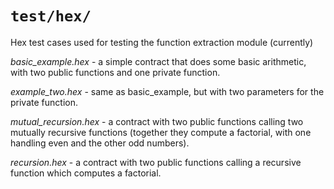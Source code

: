 # `test/hex/`

Hex test cases used for testing the function extraction module (currently)

*basic_example.hex* - a simple contract that does some basic arithmetic, with two public functions and one private function.

*example_two.hex* - same as basic_example, but with two parameters for the private function.

*mutual_recursion.hex* - a contract with two public functions calling two mutually recursive functions (together they compute a factorial, with one handling even and the other odd numbers).

*recursion.hex* - a contract with two public functions calling a recursive function which computes a factorial.
